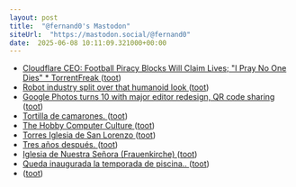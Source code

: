 ```yaml
---
layout: post
title:  "@fernand0's Mastodon"
siteUrl:  "https://mastodon.social/@fernand0"
date:  2025-06-08 10:11:09.321000+00:00
---
```

*  [Cloudflare CEO: Football Piracy Blocks Will Claim Lives; "I Pray No One Dies" * TorrentFreak ](https://torrentfreak.com/cloudflare-ceo-football-piracy-blocks-will-claim-lives-i-pray-no-one-dies-250526) ([toot](https://mastodon.social/@fernand0/114647201829277181))
*  [Robot industry split over that humanoid look ](https://www.axios.com/2025/05/27/robots-humanoid-tesla-optimu) ([toot](https://mastodon.social/@fernand0/114647041230836591))
*  [Google Photos turns 10 with major editor redesign, QR code sharing ](https://9to5google.com/2025/05/28/google-photos-10th-birthday) ([toot](https://mastodon.social/@fernand0/114646846380605712))
*  [Tortilla de camarones. ](https://avecesunafoto.wordpress.com/2025/06/08/tortilla-de-camarones) ([toot](https://mastodon.social/@fernand0/114646448344952073))
*  [The Hobby Computer Culture ](https://technicshistory.com/2025/05/24/the-hobby-computer-culture) ([toot](https://mastodon.social/@fernand0/114645191639308653))
*  [Torres Iglesia de San Lorenzo ](https://www.flickr.com/photos/fernand0/54560107508) ([toot](https://mastodon.social/@fernand0/114645173718890173))
*  [Tres años después. ](https://avecesunafoto.wordpress.com/2025/06/07/tres-anos-despues) ([toot](https://mastodon.social/@fernand0/114643896047147464))
*  [Iglesia de Nuestra Señora (Frauenkirche) ](https://www.flickr.com/photos/fernand0/54560107458) ([toot](https://mastodon.social/@fernand0/114639399653412729))
*  [Queda inaugurada la temporada de piscina.. ](https://mastodon.social/@fernand0/114637954032963991) ([toot](https://mastodon.social/@fernand0/114637954032963991))
*  [ ](https://mastodon.social/users/fernand0/statuses/114637596606826578/activity) ([toot](https://mastodon.social/users/fernand0/statuses/114637596606826578/activity))
